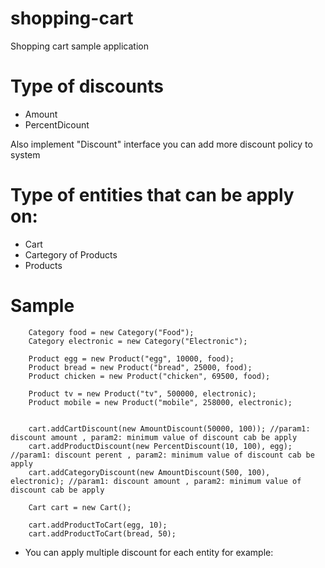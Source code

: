 # shopping-cart
Shopping cart sample application

# Type of discounts
  
  - Amount
  - PercentDicount
  
  Also implement "Discount" interface you can add more discount policy to system
 
# Type of entities that can be apply on: 
 
  - Cart
  - Cartegory of Products
  - Products

# Sample

        Category food = new Category("Food");
        Category electronic = new Category("Electronic");

        Product egg = new Product("egg", 10000, food);
        Product bread = new Product("bread", 25000, food);
        Product chicken = new Product("chicken", 69500, food);

        Product tv = new Product("tv", 500000, electronic);
        Product mobile = new Product("mobile", 258000, electronic);


        cart.addCartDiscount(new AmountDiscount(50000, 100)); //param1: discount amount , param2: minimum value of discount cab be apply
        cart.addProductDiscount(new PercentDiscount(10, 100), egg); //param1: discount perent , param2: minimum value of discount cab be apply
        cart.addCategoryDiscount(new AmountDiscount(500, 100), electronic); //param1: discount amount , param2: minimum value of discount cab be apply

        Cart cart = new Cart();

        cart.addProductToCart(egg, 10);
        cart.addProductToCart(bread, 50);

   * You can apply multiple discount for each entity for example:


